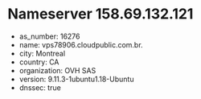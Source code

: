 # Nameserver 158.69.132.121

* as_number: 16276
* name: vps78906.cloudpublic.com.br.
* city: Montreal
* country: CA
* organization: OVH SAS
* version: 9.11.3-1ubuntu1.18-Ubuntu
* dnssec: true

